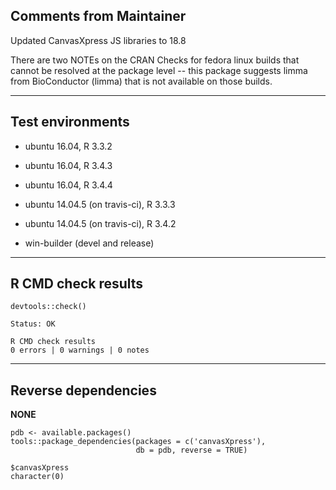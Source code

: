 ## Comments from Maintainer

Updated CanvasXpress JS libraries to 18.8

There are two NOTEs on the CRAN Checks for fedora linux builds that cannot be resolved at the package level -- this package suggests limma from BioConductor (limma) that is not available on those builds.

---  

## Test environments

* ubuntu 16.04, R 3.3.2
* ubuntu 16.04, R 3.4.3
* ubuntu 16.04, R 3.4.4

* ubuntu 14.04.5 (on travis-ci), R 3.3.3
* ubuntu 14.04.5 (on travis-ci), R 3.4.2

* win-builder (devel and release)

---  

## R CMD check results


```
devtools::check()  

Status: OK  
  
R CMD check results  
0 errors | 0 warnings | 0 notes  
```

---  

## Reverse dependencies


**NONE**

```
pdb <- available.packages()
tools::package_dependencies(packages = c('canvasXpress'),
                            db = pdb, reverse = TRUE)
                            
$canvasXpress  
character(0)  
```
